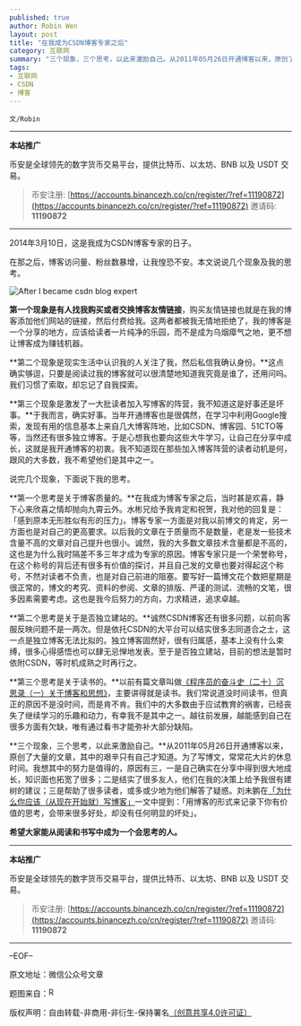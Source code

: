 ```yaml
---
published: true
author: Robin Wen
layout: post
title: "在我成为CSDN博客专家之后"
category: 互联网
summary: "三个现象，三个思考，以此来激励自己。从2011年05月26日开通博客以来，原创了大量的文章，其中的艰辛只有自己才知道。为了写博文，常常花大片的休息时间。我想其中的努力是值得的，原因有三，一是自己确实在分享中得到很大地成长，知识面也拓宽了很多；二是结实了很多友人，他们在我的决策上给予我很有建树的建议；三是帮助了很多读者，或多或少地为他们解答了疑惑。刘未鹏在「为什么你应该（从现在开始就）写博客」一文中提到：「用博客的形式来记录下你有价值的思考，会带来很多好处，却没有任何明显的坏处」。"
tags:
- 互联网
- CSDN
- 博客
---
```


`文/Robin`

***

**本站推广**

币安是全球领先的数字货币交易平台，提供比特币、以太坊、BNB 以及 USDT 交易。

> 币安注册: [https://accounts.binancezh.co/cn/register/?ref=11190872](https://accounts.binancezh.co/cn/register/?ref=11190872)
> 邀请码: **11190872**

***

2014年3月10日，这是我成为CSDN博客专家的日子。

在那之后，博客访问量、粉丝数暴增，让我惶恐不安。本文说说几个现象及我的思考。

![After I became csdn blog expert](https://cdn.dbarobin.com/Wdg2Uis.jpg)

**第一个现象是有人找我购买或者交换博客友情链接**，购买友情链接也就是在我的博客添加他们网站的链接，然后付费给我。这两者都被我无情地拒绝了，我的博客是一个分享的地方，应该给读者一片纯净的乐园，而不是成为乌烟瘴气之地，更不想让博客成为赚钱机器。

**第二个现象是现实生活中认识我的人关注了我，然后私信我确认身份。**这点确实够逗，只要是阅读过我的博客就可以很清楚地知道我究竟是谁了，还用问吗。我们习惯了索取，却忘记了自我探索。

**第三个现象是激发了一大批读者加入写博客的阵营，我不知道这是好事还是坏事。**于我而言，确实好事。当年开通博客也是很偶然，在学习中利用Google搜索，发现有用的信息基本上来自几大博客阵地，比如CSDN、博客园、51CTO等等，当然还有很多独立博客。于是心想我也要向这些大牛学习，让自己在分享中成长，这就是我开通博客的初衷。我不知道现在那些加入博客阵营的读者动机是何，跟风的大多数，我不希望他们是其中之一。

说完几个现象，下面说下我的思考。

**第一个思考是关于博客质量的。**在我成为博客专家之后，当时甚是欢喜，静下心来欣喜之情却抛向九霄云外。水彬兄给予我肯定和祝贺，我对他的回复是：「感到原本无形胜似有形的压力」。博客专家一方面是对我以前博文的肯定，另一方面也是对自己的更高要求。以后我的文章在于质量而不是数量，老是发一些技术含量不高的文章对自己提升也很小。诚然，我的大多数文章技术含量都是不高的，这也是为什么我时隔差不多三年才成为专家的原因。博客专家只是一个荣誉称号，在这个称号的背后还有很多有价值的探讨，并且自己发的文章也要对得起这个称号，不然对读者不负责，也是对自己前进的阻塞。要写好一篇博文花个数把星期是很正常的，博文的考究、资料的参阅、文章的排版、严谨的测试、流畅的文笔，很多因素需要考虑。这也是我今后努力的方向，力求精进，追求卓越。

**第二个思考是关于是否独立建站的。**诚然CSDN博客还有很多问题，以前向客服反映问题不是一两次。但是依托CSDN的大平台可以结实很多志同道合之士，这一点是独立博客无法比拟的。独立博客固然好，很有归属感，基本上没有什么束缚，很多心得感悟也可以肆无忌惮地发表。至于是否独立建站，目前的想法是暂时依附CSDN，等时机成熟之时再行之。

**第三个思考是关于读书的。**以前有篇文章叫做<a href="https://dbarobin.com/2013/05/31/regarding-blog-and-ideology/" target="_blank">《程序员的奋斗史（二十）沉思录（一）关于博客和思想》</a>，主要讲得就是读书。我们常说道没时间读书，但真正的原因不是没时间，而是肯不肯。我们中的大多数由于应试教育的祸害，已经丧失了继续学习的乐趣和动力，有幸我不是其中之一。越往前发展，越能感到自己在很多方面有欠缺，唯有通过看书才能弥补大部分缺陷。

**三个现象，三个思考，以此来激励自己。**从2011年05月26日开通博客以来，原创了大量的文章，其中的艰辛只有自己才知道。为了写博文，常常花大片的休息时间。我想其中的努力是值得的，原因有三，一是自己确实在分享中得到很大地成长，知识面也拓宽了很多；二是结实了很多友人，他们在我的决策上给予我很有建树的建议；三是帮助了很多读者，或多或少地为他们解答了疑惑。刘未鹏在<a href="http://mindhacks.cn/2009/02/15/why-you-should-start-blogging-now/" target="_blank">「为什么你应该（从现在开始就）写博客」</a>一文中提到：「用博客的形式来记录下你有价值的思考，会带来很多好处，却没有任何明显的坏处」。

**希望大家能从阅读和书写中成为一个会思考的人。**

***

**本站推广**

币安是全球领先的数字货币交易平台，提供比特币、以太坊、BNB 以及 USDT 交易。

> 币安注册: [https://accounts.binancezh.co/cn/register/?ref=11190872](https://accounts.binancezh.co/cn/register/?ref=11190872)
> 邀请码: **11190872**

***

–EOF–

原文地址：微信公众号文章

题图来自：<a href="http://jimsmarketingblog.com/2010/07/30/business-blogging-experts/" target="_blank"><img src="https://cdn.dbarobin.com/sUIhtkt.png" title="Robin's Blog" border="0" alt="Robin's Blog" height="16px" width="16px" /></a>

版权声明：自由转载-非商用-非衍生-保持署名<a href="http://creativecommons.org/licenses/by-nc-nd/4.0/deed.zh" target="_blank">（创意共享4.0许可证）</a>
